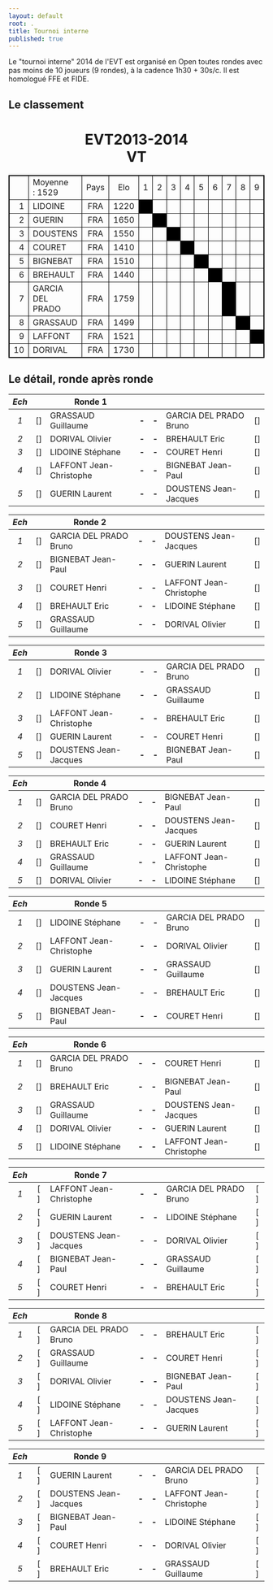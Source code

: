 ```yaml
---
layout: default
root: .
title: Tournoi interne
published: true
---
```


Le "tournoi interne" 2014 de l'EVT est organisé en Open toutes rondes avec pas moins de 10 joueurs (9 rondes), à la cadence 1h30 + 30s/c. Il est homologué FFE et FIDE.

## Le classement

<body topmargin='4' leftmargin='4'>
<div align='center'>
<h1 class='papi_titre'>EVT2013-2014<br>VT</h1>
<table border='1' cellspacing='0' cellPadding='2' borderColor='#000000'>
 <tr height='20' class='papi_liste_c'>
  <td align='right' width='20'>&nbsp;</td>
  <td align='left' width='160'>Moyenne :&nbsp;1529</td>
  <td align='middle' width='40'>Pays</td>
  <td align='middle' width='40'>Elo</td>
  <td align='middle' width='20'>1</td>
  <td align='middle' width='20'>2</td>
  <td align='middle' width='20'>3</td>
  <td align='middle' width='20'>4</td>
  <td align='middle' width='20'>5</td>
  <td align='middle' width='20'>6</td>
  <td align='middle' width='20'>7</td>
  <td align='middle' width='20'>8</td>
  <td align='middle' width='20'>9</td>
  <td align='middle' width='20'>10</td>
  <td align='right' width='30'>Pts</td>
  <td align='right' width='30'>Cu.</td>
  <td align='right' width='30'>Bu.</td>
  <td align='right' width='30'>Perf</td>
 </tr>
  <tr height='20' class='papi_liste_c'>
   <td align='right'>1</td>
   <td align='left'> LIDOINE </td>
   <td align='middle'>FRA</td>
   <td align='middle'>1220</td>
  <td align='middle' bgcolor='#000000'>&nbsp;</td>
<td align='middle'>&nbsp;</td>
<td align='middle'>&nbsp;</td>
<td align='middle'>&nbsp;</td>
<td align='middle'>&nbsp;</td>
<td align='middle'>&nbsp;</td>
<td align='middle'>&nbsp;</td>
<td align='middle'>&nbsp;</td>
<td align='middle'>&nbsp;</td>
<td align='middle'>&nbsp;</td>
  <td align='right'><b>&nbsp;</b></td>
  <td align='right'><b>&nbsp;</b></td>
  <td align='right'><b>&nbsp;</b></td>
  <td align='right'>&nbsp;</td>
  <tr height='20' class='papi_liste_c'>
   <td align='right'>2</td>
   <td align='left'> GUERIN </td>
   <td align='middle'>FRA</td>
   <td align='middle'>1650</td>
<td align='middle'>&nbsp;</td>
  <td align='middle' bgcolor='#000000'>&nbsp;</td>
<td align='middle'>&nbsp;</td>
<td align='middle'>&nbsp;</td>
<td align='middle'>&nbsp;</td>
<td align='middle'>&nbsp;</td>
<td align='middle'>&nbsp;</td>
<td align='middle'>&nbsp;</td>
<td align='middle'>&nbsp;</td>
<td align='middle'>&nbsp;</td>
  <td align='right'><b>&nbsp;</b></td>
  <td align='right'><b>&nbsp;</b></td>
  <td align='right'><b>&nbsp;</b></td>
  <td align='right'>&nbsp;</td>
  <tr height='20' class='papi_liste_c'>
   <td align='right'>3</td>
   <td align='left'> DOUSTENS </td>
   <td align='middle'>FRA</td>
   <td align='middle'>1550</td>
<td align='middle'>&nbsp;</td>
<td align='middle'>&nbsp;</td>
  <td align='middle' bgcolor='#000000'>&nbsp;</td>
<td align='middle'>&nbsp;</td>
<td align='middle'>&nbsp;</td>
<td align='middle'>&nbsp;</td>
<td align='middle'>&nbsp;</td>
<td align='middle'>&nbsp;</td>
<td align='middle'>&nbsp;</td>
<td align='middle'>&nbsp;</td>
  <td align='right'><b>&nbsp;</b></td>
  <td align='right'><b>&nbsp;</b></td>
  <td align='right'><b>&nbsp;</b></td>
  <td align='right'>&nbsp;</td>
  <tr height='20' class='papi_liste_c'>
   <td align='right'>4</td>
   <td align='left'> COURET </td>
   <td align='middle'>FRA</td>
   <td align='middle'>1410</td>
<td align='middle'>&nbsp;</td>
<td align='middle'>&nbsp;</td>
<td align='middle'>&nbsp;</td>
  <td align='middle' bgcolor='#000000'>&nbsp;</td>
<td align='middle'>&nbsp;</td>
<td align='middle'>&nbsp;</td>
<td align='middle'>&nbsp;</td>
<td align='middle'>&nbsp;</td>
<td align='middle'>&nbsp;</td>
<td align='middle'>&nbsp;</td>
  <td align='right'><b>&nbsp;</b></td>
  <td align='right'><b>&nbsp;</b></td>
  <td align='right'><b>&nbsp;</b></td>
  <td align='right'>&nbsp;</td>
  <tr height='20' class='papi_liste_c'>
   <td align='right'>5</td>
   <td align='left'> BIGNEBAT </td>
   <td align='middle'>FRA</td>
   <td align='middle'>1510</td>
<td align='middle'>&nbsp;</td>
<td align='middle'>&nbsp;</td>
<td align='middle'>&nbsp;</td>
<td align='middle'>&nbsp;</td>
  <td align='middle' bgcolor='#000000'>&nbsp;</td>
<td align='middle'>&nbsp;</td>
<td align='middle'>&nbsp;</td>
<td align='middle'>&nbsp;</td>
<td align='middle'>&nbsp;</td>
<td align='middle'>&nbsp;</td>
  <td align='right'><b>&nbsp;</b></td>
  <td align='right'><b>&nbsp;</b></td>
  <td align='right'><b>&nbsp;</b></td>
  <td align='right'>&nbsp;</td>
  <tr height='20' class='papi_liste_c'>
   <td align='right'>6</td>
   <td align='left'> BREHAULT </td>
   <td align='middle'>FRA</td>
   <td align='middle'>1440</td>
<td align='middle'>&nbsp;</td>
<td align='middle'>&nbsp;</td>
<td align='middle'>&nbsp;</td>
<td align='middle'>&nbsp;</td>
<td align='middle'>&nbsp;</td>
  <td align='middle' bgcolor='#000000'>&nbsp;</td>
<td align='middle'>&nbsp;</td>
<td align='middle'>&nbsp;</td>
<td align='middle'>&nbsp;</td>
<td align='middle'>&nbsp;</td>
  <td align='right'><b>&nbsp;</b></td>
  <td align='right'><b>&nbsp;</b></td>
  <td align='right'><b>&nbsp;</b></td>
  <td align='right'>&nbsp;</td>
  <tr height='20' class='papi_liste_c'>
   <td align='right'>7</td>
   <td align='left'> GARCIA DEL PRADO </td>
   <td align='middle'>FRA</td>
   <td align='middle'>1759</td>
<td align='middle'>&nbsp;</td>
<td align='middle'>&nbsp;</td>
<td align='middle'>&nbsp;</td>
<td align='middle'>&nbsp;</td>
<td align='middle'>&nbsp;</td>
<td align='middle'>&nbsp;</td>
  <td align='middle' bgcolor='#000000'>&nbsp;</td>
<td align='middle'>&nbsp;</td>
<td align='middle'>&nbsp;</td>
<td align='middle'>&nbsp;</td>
  <td align='right'><b>&nbsp;</b></td>
  <td align='right'><b>&nbsp;</b></td>
  <td align='right'><b>&nbsp;</b></td>
  <td align='right'>&nbsp;</td>
  <tr height='20' class='papi_liste_c'>
   <td align='right'>8</td>
   <td align='left'> GRASSAUD </td>
   <td align='middle'>FRA</td>
   <td align='middle'>1499</td>
<td align='middle'>&nbsp;</td>
<td align='middle'>&nbsp;</td>
<td align='middle'>&nbsp;</td>
<td align='middle'>&nbsp;</td>
<td align='middle'>&nbsp;</td>
<td align='middle'>&nbsp;</td>
<td align='middle'>&nbsp;</td>
  <td align='middle' bgcolor='#000000'>&nbsp;</td>
<td align='middle'>&nbsp;</td>
<td align='middle'>&nbsp;</td>
  <td align='right'><b>&nbsp;</b></td>
  <td align='right'><b>&nbsp;</b></td>
  <td align='right'><b>&nbsp;</b></td>
  <td align='right'>&nbsp;</td>
  <tr height='20' class='papi_liste_c'>
   <td align='right'>9</td>
   <td align='left'> LAFFONT </td>
   <td align='middle'>FRA</td>
   <td align='middle'>1521</td>
<td align='middle'>&nbsp;</td>
<td align='middle'>&nbsp;</td>
<td align='middle'>&nbsp;</td>
<td align='middle'>&nbsp;</td>
<td align='middle'>&nbsp;</td>
<td align='middle'>&nbsp;</td>
<td align='middle'>&nbsp;</td>
<td align='middle'>&nbsp;</td>
  <td align='middle' bgcolor='#000000'>&nbsp;</td>
<td align='middle'>&nbsp;</td>
  <td align='right'><b>&nbsp;</b></td>
  <td align='right'><b>&nbsp;</b></td>
  <td align='right'><b>&nbsp;</b></td>
  <td align='right'>&nbsp;</td>
  <tr height='20' class='papi_liste_c'>
   <td align='right'>10</td>
   <td align='left'> DORIVAL </td>
   <td align='middle'>FRA</td>
   <td align='middle'>1730</td>
<td align='middle'>&nbsp;</td>
<td align='middle'>&nbsp;</td>
<td align='middle'>&nbsp;</td>
<td align='middle'>&nbsp;</td>
<td align='middle'>&nbsp;</td>
<td align='middle'>&nbsp;</td>
<td align='middle'>&nbsp;</td>
<td align='middle'>&nbsp;</td>
<td align='middle'>&nbsp;</td>
  <td align='middle' bgcolor='#000000'>&nbsp;</td>
  <td align='right'><b>&nbsp;</b></td>
  <td align='right'><b>&nbsp;</b></td>
  <td align='right'><b>&nbsp;</b></td>
  <td align='right'>&nbsp;</td>
</table>
</div>
</body>

## Le détail, ronde après ronde

|*Ech*|     | **Ronde 1**        |     |     |                           |     |
|:-:|:---:| -------------------- |:---:|:---:| ------------------------- |:---:|
|*1*| [] | GRASSAUD Guillaume   |**-**|**-**| GARCIA DEL PRADO Bruno    | [] |
|*2*| [] | DORIVAL Olivier      |**-**|**-**| BREHAULT Eric             | [] |
|*3*| [] | LIDOINE Stéphane     |**-**|**-**| COURET Henri          | [] |
|*4*| [] | LAFFONT Jean-Christophe |**-**|**-**| BIGNEBAT Jean-Paul     | [] |
|*5*| [] | GUERIN Laurent        |**-**|**-**| DOUSTENS Jean-Jacques    | [] |


|*Ech*|     | **Ronde 2**        |     |     |                           |     |
|:-:|:---:| -------------------- |:---:|:---:| ------------------------- |:---:|
|*1*| [] | GARCIA DEL PRADO Bruno  |**-**|**-**| DOUSTENS Jean-Jacques  | [] |
|*2*| [] | BIGNEBAT Jean-Paul   |**-**|**-**| GUERIN Laurent            | [] |
|*3*| [] | COURET Henri       |**-**|**-**| LAFFONT Jean-Christophe   | [] |
|*4*| [] | BREHAULT Eric        |**-**|**-**| LIDOINE Stéphane          |[]|
|*5*| [] | GRASSAUD Guillaume   |**-**|**-**| DORIVAL Olivier           | [] |

|*Ech*|     | **Ronde 3**        |     |     |                           |     |
|:-:|:---:| -------------------- |:---:|:---:| ------------------------- |:---:|
|*1*| [] | DORIVAL Olivier      |**-**|**-**| GARCIA DEL PRADO Bruno    | [] |
|*2*|[]| LIDOINE Stéphane     |**-**|**-**| GRASSAUD Guillaume        | [] |
|*3*| [] | LAFFONT Jean-Christophe  |**-**|**-**| BREHAULT Eric         | [] |
|*4*| [] | GUERIN Laurent           |**-**|**-**| COURET Henri          |[]|
|*5*| [] | DOUSTENS Jean-Jacques    |**-**|**-**| BIGNEBAT Jean-Paul    | [] |

|*Ech*|   | **Ronde 4**          |     |     |                           |     |
|:-:|:---:| -------------------- |:---:|:---:| ------------------------- |:---:|
|*1*| [] | GARCIA DEL PRADO Bruno |**-**|**-**| BIGNEBAT Jean-Paul      | [] |
|*2*|[]| COURET Henri           |**-**|**-**| DOUSTENS Jean-Jacques   | [] |
|*3*| [] | BREHAULT Eric          |**-**|**-**| GUERIN Laurent          | [] |
|*4*| [] | GRASSAUD Guillaume     |**-**|**-**| LAFFONT Jean-Christophe | [] |
|*5*| [] | DORIVAL Olivier        |**-**|**-**| LIDOINE Stéphane        |[]|

|*Ech*|   | **Ronde 5**             |     |     |                        |     |
|:-:|:---:| ----------------------- |:---:|:---:| ---------------------- |:---:|
|*1*| [] | LIDOINE Stéphane        |**-**|**-**| GARCIA DEL PRADO Bruno | [] |
|*2*| [] | LAFFONT Jean-Christophe |**-**|**-**| DORIVAL Olivier        | [] |
|*3*| [] | GUERIN Laurent          |**-**|**-**| GRASSAUD Guillaume     | [] |
|*4*| [] | DOUSTENS Jean-Jacques   |**-**|**-**| BREHAULT Eric          | [] |
|*5*| [] | BIGNEBAT Jean-Paul      |**-**|**-**| COURET Henri           | [] |

|*Ech*|   | **Ronde 6**          |     |     |                           |     |
|:-:|:---:| -------------------- |:---:|:---:| ------------------------- |:---:|
|*1*| [] | GARCIA DEL PRADO Bruno    |**-**|**-**| COURET Henri         | [] |
|*2*| [] | BREHAULT Eric        |**-**|**-**| BIGNEBAT Jean-Paul        | [] |
|*3*| [] | GRASSAUD Guillaume   |**-**|**-**| DOUSTENS Jean-Jacques     | [] |
|*4*| [] | DORIVAL Olivier      |**-**|**-**| GUERIN Laurent            | [] |
|*5*| [] | LIDOINE Stéphane     |**-**|**-**| LAFFONT Jean-Christophe   | [] |

|*Ech*|   | **Ronde 7**          |     |     |                           |     |
|:-:|:---:| -------------------- |:---:|:---:| ------------------------- |:---:|
|*1*| [ ] | LAFFONT Jean-Christophe |**-**|**-**| GARCIA DEL PRADO Bruno | [ ] |
|*2*| [ ] | GUERIN Laurent          |**-**|**-**| LIDOINE Stéphane       | [ ] |
|*3*| [ ] | DOUSTENS Jean-Jacques   |**-**|**-**| DORIVAL Olivier        | [ ] |
|*4*| [ ] | BIGNEBAT Jean-Paul      |**-**|**-**| GRASSAUD Guillaume     | [ ] |
|*5*| [ ] | COURET Henri            |**-**|**-**| BREHAULT Eric          | [ ] |

|*Ech*|     | **Ronde 8**           |     |     |                        |     |
|:-:|:---:| ----------------------- |:---:|:---:| ---------------------- |:---:|
|*1*| [ ] | GARCIA DEL PRADO Bruno  |**-**|**-**| BREHAULT Eric          | [ ] |
|*2*| [ ] | GRASSAUD Guillaume      |**-**|**-**| COURET Henri           | [ ] |
|*3*| [ ] | DORIVAL Olivier         |**-**|**-**| BIGNEBAT Jean-Paul     | [ ] |
|*4*| [ ] | LIDOINE Stéphane        |**-**|**-**| DOUSTENS Jean-Jacques  | [ ] |
|*5*| [ ] | LAFFONT Jean-Christophe |**-**|**-**| GUERIN Laurent         | [ ] |

|*Ech*|   | **Ronde 9**            |     |     |                         |     |
|:-:|:---:| ---------------------- |:---:|:---:| ----------------------- |:---:|
|*1*| [ ] | GUERIN Laurent         |**-**|**-**| GARCIA DEL PRADO Bruno  | [ ] |
|*2*| [ ] | DOUSTENS Jean-Jacques  |**-**|**-**| LAFFONT Jean-Christophe | [ ] |
|*3*| [ ] | BIGNEBAT Jean-Paul     |**-**|**-**| LIDOINE Stéphane        | [ ] |
|*4*| [ ] | COURET Henri           |**-**|**-**| DORIVAL Olivier         | [ ] |
|*5*| [ ] | BREHAULT Eric          |**-**|**-**| GRASSAUD Guillaume      | [ ] |
